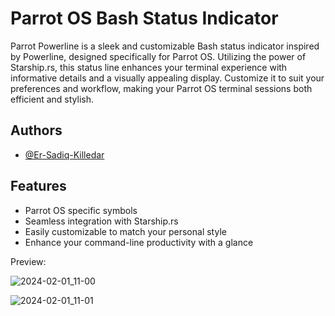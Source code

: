 
# Parrot OS Bash Status Indicator 


Parrot Powerline is a sleek and customizable Bash status indicator inspired by Powerline, designed specifically for Parrot OS. Utilizing the power of Starship.rs, this status line enhances your terminal experience with informative details and a visually appealing display. Customize it to suit your preferences and workflow, making your Parrot OS terminal sessions both efficient and stylish.

## Authors

- [@Er-Sadiq-Killedar](https://github.com/Er-Sadiq)


## Features

- Parrot OS specific symbols
- Seamless integration with Starship.rs
- Easily customizable to match your personal style
- Enhance your command-line productivity with a glance



Preview:

![2024-02-01_11-00](https://github.com/Er-Sadiq/Parrot-OS_Bash_Statusbar-/assets/125464939/10dc39cf-b5b2-441c-b77d-21eebfeb3993)

![2024-02-01_11-01](https://github.com/Er-Sadiq/Parrot-OS_Bash_Statusbar-/assets/125464939/89d6f63a-0881-4dd6-9265-42a88c79e3e7)

